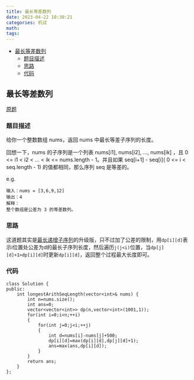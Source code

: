 ```yaml
---
title: 最长等差数列
date: 2023-04-22 10:30:21
categories: 机试
math:
tags:
---
```

<!-- TOC -->

- [最长等差数列](#最长等差数列)
    - [题目描述](#题目描述)
    - [思路](#思路)
    - [代码](#代码)

<!-- /TOC -->
## 最长等差数列
[原题](https://leetcode.cn/problems/longest-arithmetic-subsequence/description/)
### 题目描述
给你一个整数数组 nums，返回 nums 中最长等差子序列的长度。

回想一下，nums 的子序列是一个列表 nums[i1], nums[i2], ..., nums[ik] ，且 0 <= i1 < i2 < ... < ik <= nums.length - 1。并且如果 seq[i+1] - seq[i]( 0 <= i < seq.length - 1) 的值都相同，那么序列 seq 是等差的。

e.g.
```
输入：nums = [3,6,9,12]
输出：4
解释： 
整个数组是公差为 3 的等差数列。
```
### 思路
这道题其实是[最长递增子序列](https://leetcode.cn/problems/longest-increasing-subsequence/description/)的升级版，只不过加了公差的限制，用`dp[i][d]`表示i位置处公差为d的最长子序列长度，然后遍历`j(j<i)`位置，当`dp[j][d]+1>dp[i][d]`时更新`dp[i][d]`，返回整个过程最大长度即可。
### 代码
```
class Solution {
public:
    int longestArithSeqLength(vector<int>& nums) {
        int n=nums.size();
        int ans=0;
        vector<vector<int>> dp(n,vector<int>(1001,1));
        for(int i=0;i<n;++i)
        {
            for(int j=0;j<i;++j)
            {
                int d=nums[i]-nums[j]+500;
                dp[i][d]=max(dp[i][d],dp[j][d]+1);
                ans=max(ans,dp[i][d]);
            }
        }
        return ans;
    }
};
```